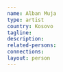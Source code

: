 ```yaml
---
name: Alban Muja
type: artist
country: Kosovo
tagline:
description:
related-persons:
connections:
layout: person
---
```

